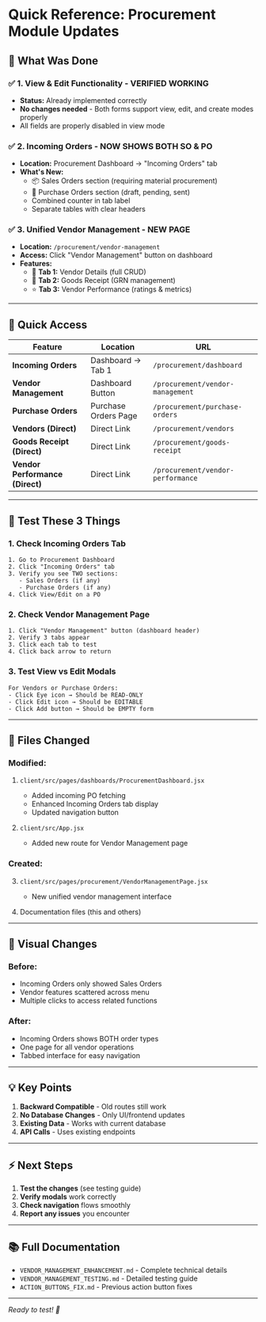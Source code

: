 # Quick Reference: Procurement Module Updates

## 🎯 What Was Done

### ✅ 1. View & Edit Functionality - VERIFIED WORKING
- **Status:** Already implemented correctly
- **No changes needed** - Both forms support view, edit, and create modes properly
- All fields are properly disabled in view mode

### ✅ 2. Incoming Orders - NOW SHOWS BOTH SO & PO
- **Location:** Procurement Dashboard → "Incoming Orders" tab
- **What's New:**
  - 📦 Sales Orders section (requiring material procurement)
  - 📄 Purchase Orders section (draft, pending, sent)
  - Combined counter in tab label
  - Separate tables with clear headers

### ✅ 3. Unified Vendor Management - NEW PAGE
- **Location:** `/procurement/vendor-management`
- **Access:** Click "Vendor Management" button on dashboard
- **Features:**
  - 🏢 **Tab 1:** Vendor Details (full CRUD)
  - 📄 **Tab 2:** Goods Receipt (GRN management)
  - ⭐ **Tab 3:** Vendor Performance (ratings & metrics)

---

## 🚀 Quick Access

| Feature | Location | URL |
|---------|----------|-----|
| **Incoming Orders** | Dashboard → Tab 1 | `/procurement/dashboard` |
| **Vendor Management** | Dashboard Button | `/procurement/vendor-management` |
| **Purchase Orders** | Purchase Orders Page | `/procurement/purchase-orders` |
| **Vendors (Direct)** | Direct Link | `/procurement/vendors` |
| **Goods Receipt (Direct)** | Direct Link | `/procurement/goods-receipt` |
| **Vendor Performance (Direct)** | Direct Link | `/procurement/vendor-performance` |

---

## 🧪 Test These 3 Things

### 1. Check Incoming Orders Tab
```
1. Go to Procurement Dashboard
2. Click "Incoming Orders" tab
3. Verify you see TWO sections:
   - Sales Orders (if any)
   - Purchase Orders (if any)
4. Click View/Edit on a PO
```

### 2. Check Vendor Management Page
```
1. Click "Vendor Management" button (dashboard header)
2. Verify 3 tabs appear
3. Click each tab to test
4. Click back arrow to return
```

### 3. Test View vs Edit Modals
```
For Vendors or Purchase Orders:
- Click Eye icon → Should be READ-ONLY
- Click Edit icon → Should be EDITABLE
- Click Add button → Should be EMPTY form
```

---

## 📁 Files Changed

### Modified:
1. `client/src/pages/dashboards/ProcurementDashboard.jsx`
   - Added incoming PO fetching
   - Enhanced Incoming Orders tab display
   - Updated navigation button

2. `client/src/App.jsx`
   - Added new route for Vendor Management page

### Created:
3. `client/src/pages/procurement/VendorManagementPage.jsx`
   - New unified vendor management interface

4. Documentation files (this and others)

---

## 🎨 Visual Changes

### Before:
- Incoming Orders only showed Sales Orders
- Vendor features scattered across menu
- Multiple clicks to access related functions

### After:
- Incoming Orders shows BOTH order types
- One page for all vendor operations
- Tabbed interface for easy navigation

---

## 💡 Key Points

1. **Backward Compatible** - Old routes still work
2. **No Database Changes** - Only UI/frontend updates
3. **Existing Data** - Works with current database
4. **API Calls** - Uses existing endpoints

---

## ⚡ Next Steps

1. **Test the changes** (see testing guide)
2. **Verify modals** work correctly
3. **Check navigation** flows smoothly
4. **Report any issues** you encounter

---

## 📚 Full Documentation

- `VENDOR_MANAGEMENT_ENHANCEMENT.md` - Complete technical details
- `VENDOR_MANAGEMENT_TESTING.md` - Detailed testing guide
- `ACTION_BUTTONS_FIX.md` - Previous action button fixes

---

*Ready to test! 🎉*